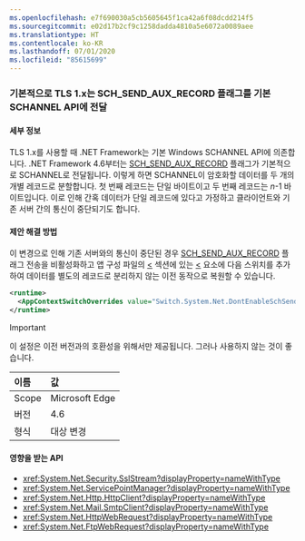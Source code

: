 ```yaml
---
ms.openlocfilehash: e7f690030a5cb5605645f1ca42a6f08dcdd214f5
ms.sourcegitcommit: e02d17b2cf9c1258dadda4810a5e6072a0089aee
ms.translationtype: HT
ms.contentlocale: ko-KR
ms.lasthandoff: 07/01/2020
ms.locfileid: "85615699"
---
```

### <a name="tls-1x-by-default-passes-the-sch_send_aux_record-flag-to-the-underlying-schannel-api"></a>기본적으로 TLS 1.x는 SCH_SEND_AUX_RECORD 플래그를 기본 SCHANNEL API에 전달

#### <a name="details"></a>세부 정보

TLS 1.x를 사용할 때 .NET Framework는 기본 Windows SCHANNEL API에 의존합니다. .NET Framework 4.6부터는 [SCH_SEND_AUX_RECORD](https://docs.microsoft.com/windows/win32/api/schannel/ns-schannel-schannel_cred) 플래그가 기본적으로 SCHANNEL로 전달됩니다. 이렇게 하면 SCHANNEL이 암호화할 데이터를 두 개의 개별 레코드로 분할합니다. 첫 번째 레코드는 단일 바이트이고 두 번째 레코드는 <em>n</em>-1 바이트입니다. 이로 인해 간혹 데이터가 단일 레코드에 있다고 가정하고 클라이언트와 기존 서버 간의 통신이 중단되기도 합니다.

#### <a name="suggestion"></a>제안 해결 방법

이 변경으로 인해 기존 서버와의 통신이 중단된 경우 [SCH_SEND_AUX_RECORD](https://docs.microsoft.com/windows/win32/api/schannel/ns-schannel-schannel_cred) 플래그 전송을 비활성화하고 앱 구성 파일의 [<](~/docs/framework/configure-apps/file-schema/runtime/runtime-element.md) 섹션에 있는 [<](~/docs/framework/configure-apps/file-schema/runtime/appcontextswitchoverrides-element.md) 요소에 다음 스위치를 추가하여 데이터를 별도의 레코드로 분리하지 않는 이전 동작으로 복원할 수 있습니다.

```xml
<runtime>
  <AppContextSwitchOverrides value="Switch.System.Net.DontEnableSchSendAuxRecord=true" />
</runtime>
```

> [!IMPORTANT]
> 이 설정은 이전 버전과의 호환성을 위해서만 제공됩니다. 그러나 사용하지 않는 것이 좋습니다.

| 이름    | 값       |
|:--------|:------------|
| Scope   | Microsoft Edge        |
| 버전 | 4.6         |
| 형식    | 대상 변경 |

#### <a name="affected-apis"></a>영향을 받는 API

- <xref:System.Net.Security.SslStream?displayProperty=nameWithType>
- <xref:System.Net.ServicePointManager?displayProperty=nameWithType>
- <xref:System.Net.Http.HttpClient?displayProperty=nameWithType>
- <xref:System.Net.Mail.SmtpClient?displayProperty=nameWithType>
- <xref:System.Net.HttpWebRequest?displayProperty=nameWithType>
- <xref:System.Net.FtpWebRequest?displayProperty=nameWithType>
